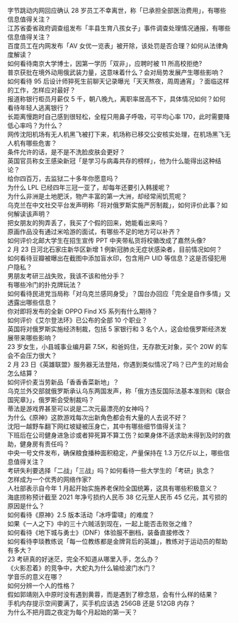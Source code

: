 字节跳动内网回应确认 28 岁员工不幸离世，称「已承担全部医治费用」，有哪些信息值得关注？  
江苏省委省政府调查组发布「丰县生育八孩女子」事件调查处理情况通报，有哪些信息值得关注？  
百度员工在内网发布「AV 女优一览表」被开除，该处罚是否合理？如何从法律角度解读？  
如何看待南京大学博士，因第一学历「双非」，应聘时被 11 所高校拒绝?  
普京获批在境外动用俄武装力量，这意味着什么？会对局势发展产生哪些影响？  
如何看待 95 后设计师猝死生前聊天记录曝光「天天熬夜，周周通宵」？面临这样的工作，怎样应对最好？  
报道称银行柜员月薪仅 5 千，朝八晚九，离职率居高不下，具体情况如何？如何看待年轻人逃离银行？  
长距离慢跑时自己感到很轻松，全程只用鼻子呼吸，可平均心率 170，此时需要降低心率吗？为什么？  
网传沈阳机场有无人机黑飞被打下来，机场称已移交公安核实处理，在机场黑飞无人机有哪些危害？  
条件允许的话，是不是不洗脸皮肤会更好？  
英国官员称女王感染新冠「是学习与病毒共存的榜样」，他为什么能得出这种结论？  
给你四百万，去监狱二十多年你愿意吗？  
为什么 LPL 已经四年三冠一亚了，却每年还要引入韩援呢？  
为什么非洲是土地肥沃，物产丰富的第一大洲，却经常闹饥荒呢？  
乌克兰在中文社交平台发声明称「将对俄罗斯实施严厉制裁」，如何评价此事？如何解读该声明？  
把女朋友的狗弄丢了，我买了个假的回来，她能看出来吗？  
原画作品没有通过米哈游的面试，有哪些不足的地方可以补齐？  
如何评价北邮大学生在招生宣传 PPT 中夹带私货将校徽改成了嘉然头像?  
2 月 23 日河北石家庄新华区新增 1 例新冠肺炎无症状感染者，目前情况如何？  
如何看待豆瓣被曝出在截图中添加盲水印，包含用户 UID 等信息？这是否侵犯用户隐私？  
男朋友考研三战失败，我该不该和他分手？  
有哪些冷门的扑克牌玩法？  
如何看待民进党当局称「对乌克兰感同身受」？国台办回应「完全是自作多情」又透露出哪些信息？  
你对即将发布的全新 OPPO Find X5 系列有什么期待？  
如何评价《艾尔登法环》已公布的全部 10 个职业？  
英国将对俄罗斯实施经济制裁，包括 5 家银行和 3 名个人，这会给俄罗斯经济发展带来哪些影响？  
23 岁女生，小县城事业编月薪 7.5K，和爸妈住，无存款无对象，买个 20W 的车会不会压力很大？  
2 月 23 日《英雄联盟》服务器无法登陆，你遇到类似情况了吗？已产生的对局会怎么结算？  
如何评价麦当劳新品「香香香菜新地」？  
乌克兰外交部就俄罗斯承认乌东两国发声，称「俄方违反国际法基本准则和《联合国宪章》」，俄罗斯会受制裁吗？  
蒂法是游戏界甚至可以说是二次元最漂亮的女神吗？  
为什么《原神》这款游戏每次出新角色都会有大量的人去说不好？  
沈阳一越野车翻下网红坡疑被压身亡，其中有哪些细节值得关注？  
下班后在公司健身进急诊或者猝死算不算工伤？如果身体不适求助未得到及时的救助，健身房有责任吗？  
中央一号文件发布，确保粮食播种面积稳定，产量保持在 1.3 万亿斤以上，哪些信息值得关注？  
考研失利要选择「二战」「三战」吗？如何看待一些大学生的「考研」执念？  
怎样成为一个优秀的网络作家?  
人社部表示自今年 1 月起开始实施养老保险全国统筹，这具有哪些积极意义？  
海底捞称预计截至 2021 年净亏损约人民币 38 亿元至人民币 45 亿元，其亏损的原因是什么？  
如何看待《原神》2.5 版本活动「冰呼雷啸」的难度？  
如果《一人之下》中的三十六贼活到现在，一起上能否击败张之维？  
如何看待《地下城与勇士》（DNF）体验服不删档，装备直接修改？  
如何看待李琰教练说「每一位教练都是金牌背后的英雄」，教练对于运动员的帮助有多大？  
23 考研真的好迷茫，完全不知道从哪里入手，怎么办？  
《火影忍着》的竞争中，大蛇丸为什么输给波门水门？  
学音乐的意义在哪？  
如何分辨一个人的性格？  
假如郭靖刚入中原时没有遇到黄蓉，而是遇到了穆念慈，会有什么样的结果？  
手机内存提示空间要满了，买手机应该选 256GB 还是 512GB 内存？  
为什么不把月圆之夜定为每个月起始的第一天？  
